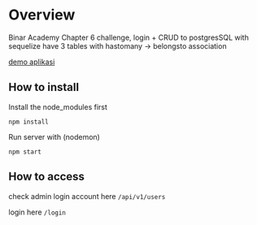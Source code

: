 # Overview

Binar Academy Chapter 6 challenge, login + CRUD to postgresSQL with sequelize
have 3 tables with hastomany -> belongsto association

[demo aplikasi](https://youtu.be/tcdBc1TswtE)

## How to install

Install the node_modules first

`npm install`

Run server with (nodemon)

`npm start`

## How to access

check admin login account here
`/api/v1/users`

login here
`/login`
